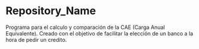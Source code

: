 # Repository_Name
Programa para el calculo y comparación de la CAE (Carga Anual Equivalente). Creado con el objetivo de facilitar la elección de un banco a la hora de pedir un credito.
